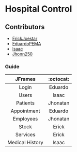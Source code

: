 # Hospital Control

## Contributors
<ul>
  <li>
    <a href="https://github.com/ErickJoestar">ErickJoestar</a>
  </li> 
    <li>
    <a href="https://github.com/EduardoPEMA">EduardoPEMA</a>
  </li> 
    <li>
    <a href="https://github.com/EduardoPEMA">Isaac</a>
  </li> 
    <li>
    <a href="https://github.com/Jhonn250">Jhonn250</a>
  </li> 
</ul>

### Guide

|JFrames| :octocat: |
|:-------:|:------:|
|Login | Eduardo |
|Users | Isaac |
|Patients | Jhonatan |
|Appointment | Eduardo |
|Employees | Jhonatan |
|Stock | Erick |
|Services | Erick |
|Medical History | Isaac |


